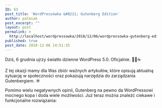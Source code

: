```yaml
---
ID: 63
post_title: 'WordPressówka &#8211; Gutenberg Edition'
author: palmiak
post_excerpt: ""
layout: post
permalink: >
  http://localhost/wordpressowka/2018/12/06/wordpressowka-gutenberg-edition/
published: true
post_date: 2018-12-06 14:51:35
---
```

<!-- wp:paragraph -->
<p>Dziś, 6 grudnia ujrzy światło dzienne WordPress 5.0. Oficjalnie. 🦉😅☕</p>
<!-- /wp:paragraph -->

<!-- wp:paragraph -->
<p> Z tej okazji mamy dla Was zbiór ważnych artykułów, które opisują  aktualną sytuację w społeczności oraz pokazują narzędzia do zarządzania  Gutenbergiem. ☀️</p>
<!-- /wp:paragraph -->

<!-- wp:acf/owl-link {"id":"block_5c69671893d2a","data":{"field_5c5706bb6e493":"\u003cp\u003e\u003cspan class=\u0022text_exposed_show\u0022\u003eNa start Matt Mullenweg z tekstem o tym czym jest Gutenberg, jak powstał, czy jest gotowy i co można za jego pomocą zrobić:\u003c/span\u003e\u003c/p\u003e","field_5c5706f36e494":{"title":"WordPress 5.0: A Gutenberg FAQ","url":"https://ma.tt/2018/11/a-gutenberg-faq/?fbclid=IwAR3QbQXvryBhrFhMlRhL-PW4kmEAinbXipNxkZo0JDyusjk0ANDaVlPaT88","target":"_blank"}},"name":"acf/owl-link","align":"","mode":"preview"} /-->

<!-- wp:acf/owl-link {"id":"block_5c69676e93d2b","data":{"field_5c5706bb6e493":"\u003cp\u003e\u003ca class=\u0022profileLink\u0022 href=\u0022https://web.facebook.com/yoast/?__tn__=K-R\u0026amp;eid=ARACWtdS8c2nJaWTAjN9Q5Dp1aqufThpKQeknKf_HZe4BlEUASE-N_pdXDpRCpi2G_cJu2qeu0ph5GLx\u0026amp;fref=mentions\u0026amp;__xts__%5B0%5D=68.ARDMHYHTQkefoyEcXwO8fspl647RVcYPqs1x5ZuxV_TWxlwCdmwyr64AMOd7zr4rUAWRjzL2FSxZn16a38hXBqks2_MHqhlf7iC_qZx2DN5m8MQwrRlC0zLv4y33majwGHy75H_mTygEDi6ItFxGI9cpiZbpBuYB8ZR2vvsi_iqYWHedguwjHQyksUwqM9JqM2vBGmU70iO-mmeT8SLXjp8PKpQjy2Nmx5JZrAgvEE2nZ2saQukh4bDOvjJVpu5UjsudCcwJcPhyM2hYze-lj_MQzqo3DNrsAQU6GZ2l9Vt48vujqwX2h-JidHVk6bHEO2fciNQpiWC7FJhT7OveXoacOmkF\u0022 data-hovercard=\u0022/ajax/hovercard/page.php?id=120513077963353\u0026amp;extragetparams=%7B%22__tn__%22%3A%22%2CdK-R-R%22%2C%22eid%22%3A%22ARACWtdS8c2nJaWTAjN9Q5Dp1aqufThpKQeknKf_HZe4BlEUASE-N_pdXDpRCpi2G_cJu2qeu0ph5GLx%22%2C%22fref%22%3A%22mentions%22%7D\u0022 data-hovercard-prefer-more-content-show=\u00221\u0022\u003eYoast\u003c/a\u003e odpowiada na pytania czy i kiedy aktualizować WordPressa do wersji 5.0\u003c/p\u003e","field_5c5706f36e494":{"title":"Should you update to WordPress 5.0?","url":"https://yoast.com/should-you-update-to-wordpress-5-0/#utm_medium=social\u0026utm_source=facebook.com\u0026utm_content=social","target":"_blank"}},"name":"acf/owl-link","align":"","mode":"preview"} /-->

<!-- wp:acf/owl-link {"id":"block_5c69679893d2c","data":{"field_5c5706bb6e493":"\u003cp\u003eStanowisko WPML w sprawie nowego wydania WordPressa, czy i kiedy aktualizować WP aby uniknąć problemów z wtyczką do wielojęzyczności naszej strony:\u003c/p\u003e","field_5c5706f36e494":{"title":"Wait Before Updating to WordPress 5.0 ","url":"https://wpml.org/2018/12/wait-before-updating-to-wordpress-5-0/?fbclid=IwAR0\u002d\u002dOVBc5i1BMAnjGex3KrtojYRu9z00FtlvS5UaTMB5ZleOaFMaD0U7E8","target":"_blank"}},"name":"acf/owl-link","align":"","mode":"preview"} /-->

<!-- wp:acf/owl-link {"id":"block_5c6967c593d2d","data":{"field_5c5706bb6e493":"\u003cp\u003eACF i 5 wersja WP - ACF nie jest do końca gotowy na nadejście nowej wersji.\u003c/p\u003e","field_5c5706f36e494":{"title":"The Night Before Gutenberg","url":"https://www.advancedcustomfields.com/blog/the-night-before-gutenberg/?fbclid=IwAR17XRaxt2AqXcoapSQWFLF-MlHQ_NtBfl-JJa9B_QPvr5oibHfhziyOOS8","target":"_blank"}},"name":"acf/owl-link","align":"","mode":"preview"} /-->

<!-- wp:acf/owl-link {"id":"block_5c69680993d2e","data":{"field_5c5706bb6e493":"\u003cp\u003eWoocommerce i WordPress 5.0. Jak będzie działać platforma sprzedażowa w połączeniu z Gutenbergiem?\u003c/p\u003e","field_5c5706f36e494":{"title":"WordPress 5.0: What the new Block Editor means for WooCommerce","url":"https://woocommerce.com/posts/woocommerce-and-wordpress-5-0/?fbclid=IwAR1MQwYBWalatE2pLkkIojCwaimu6wbif7sXaarAPehbF-SaVxH7yifaqBU","target":"_blank"}},"name":"acf/owl-link","align":"","mode":"preview"} /-->

<!-- wp:paragraph -->
<p>Pomimo wielu negatywnych opinii, Gutenberg na pewno da WordPressowi  mocnego kopa i doda wiele możliwości. Już teraz można znaleźć ciekawe i  funkcjonalne rozwiązania: </p>
<!-- /wp:paragraph -->

<!-- wp:acf/owl-link {"id":"block_5c69685793d2f","data":{"field_5c5706bb6e493":"\u003cp\u003eMożliwość publikacji o konkretnym czasie pojedynczych bloków w Gutenberg:\u003c/p\u003e","field_5c5706f36e494":{"title":"Scheduled Blocks","url":"https://github.com/richardtape/scheduled-blocks","target":"_blank"}},"name":"acf/owl-link","align":"","mode":"preview"} /-->

<!-- wp:acf/owl-link {"id":"block_5c69688e93d30","data":{"field_5c5706bb6e493":"\u003cp\u003ePrzepisy kulinarne i Gutenberg? Oto gotowe rozwiązanie na karty przepisów:\u003c/p\u003e","field_5c5706f36e494":{"title":"Recipe Card Blocks by WPZOOM","url":"https://wordpress.org/plugins/recipe-card-blocks-by-wpzoom/?fbclid=IwAR3CNh9sYkXqFscznQsD1uCyIe1GtJ956EASdxuChv1AEf-QpeoM7wXHF5A","target":"_blank"}},"name":"acf/owl-link","align":"","mode":"preview"} /-->

<!-- wp:acf/owl-link {"id":"block_5c6968ae93d31","data":{"field_5c5706bb6e493":"\u003cp\u003eKompletny poradnik jak wprowadzać bloki Gutenberg przy użyciu ACF Blocks\u003c/p\u003e","field_5c5706f36e494":{"title":"ACF 5.8 – Introducing ACF Blocks for Gutenberg","url":"https://www.advancedcustomfields.com/blog/acf-5-8-introducing-acf-blocks-for-gutenberg/?fbclid=IwAR0tVS04fvfLNnqHUxgh3P645aUv4fJm8jKrxx5GJ4yZ6L0QHQ8i27WBOxg","target":"_blank"}},"name":"acf/owl-link","align":"","mode":"preview"} /-->

<!-- wp:acf/owl-link {"id":"block_5c6968f093d32","data":{"field_5c5706bb6e493":"\u003cp\u003eNa \u003ca class=\u0022profileLink\u0022 href=\u0022https://web.facebook.com/pandifyblog/?__tn__=K-R\u0026amp;eid=ARCG7eCksliuQsBYfX5oC22XUp6OIsmNFrcIVtyHxsz15Vi00NmK_F0HoumpRRxx4HUYR62QbY4zF0CM\u0026amp;fref=mentions\u0026amp;__xts__%5B0%5D=68.ARDMHYHTQkefoyEcXwO8fspl647RVcYPqs1x5ZuxV_TWxlwCdmwyr64AMOd7zr4rUAWRjzL2FSxZn16a38hXBqks2_MHqhlf7iC_qZx2DN5m8MQwrRlC0zLv4y33majwGHy75H_mTygEDi6ItFxGI9cpiZbpBuYB8ZR2vvsi_iqYWHedguwjHQyksUwqM9JqM2vBGmU70iO-mmeT8SLXjp8PKpQjy2Nmx5JZrAgvEE2nZ2saQukh4bDOvjJVpu5UjsudCcwJcPhyM2hYze-lj_MQzqo3DNrsAQU6GZ2l9Vt48vujqwX2h-JidHVk6bHEO2fciNQpiWC7FJhT7OveXoacOmkF\u0022 data-hovercard=\u0022/ajax/hovercard/page.php?id=1119827314778584\u0026amp;extragetparams=%7B%22__tn__%22%3A%22%2CdK-R-R%22%2C%22eid%22%3A%22ARCG7eCksliuQsBYfX5oC22XUp6OIsmNFrcIVtyHxsz15Vi00NmK_F0HoumpRRxx4HUYR62QbY4zF0CM%22%2C%22fref%22%3A%22mentions%22%7D\u0022 data-hovercard-prefer-more-content-show=\u00221\u0022\u003ePandify\u003c/a\u003e znajdziecie przepis na ACF Blocks w połączeniu z Timberem:\u003c/p\u003e","field_5c5706f36e494":{"title":"Przepis na wygodne tworzenie bloków Gutenberg – ACF Blocks i Timber","url":"https://pandify.pl/2018/10/tworzenie-blokow-gutenberg-acf-blocks-i-timber/?fbclid=IwAR3V6LMWHYJ9L3o-2rFI19wo8Hq_Cu__ikPEq_pYozFto1k6GyIUZ3KaQ0Q","target":"_blank"}},"name":"acf/owl-link","align":"","mode":"preview"} /-->

<!-- wp:acf/owl-link {"id":"block_5c69692693d33","data":{"field_5c5706bb6e493":"\u003cp\u003eJak wyłączyć edytor Gutenberg? Jest na to kilka sposobów:\u003c/p\u003e","field_5c5706f36e494":{"title":"How to disable Gutenberg editor?","url":"https://wordpress.stackexchange.com/questions/321078/how-to-disable-gutenberg-editor?fbclid=IwAR0a8S3o02tgzf5a3LNHMLplwUBzRqm_HlaUEMnsh-9VAihjl2soXWcvq7U","target":"_blank"}},"name":"acf/owl-link","align":"","mode":"preview"} /-->